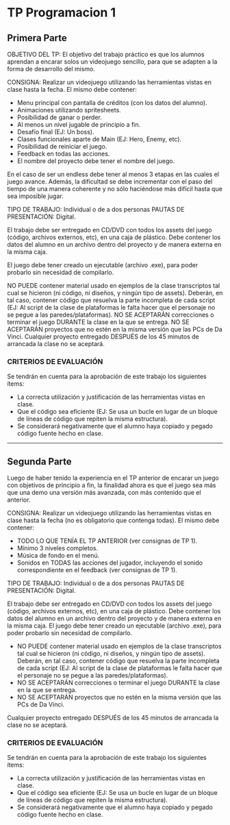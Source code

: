 # TP Programacion 1

## Primera Parte

OBJETIVO DEL TP:
El objetivo del trabajo práctico es que los alumnos aprendan a encarar solos un videojuego sencillo, para que se adapten a la forma de desarrollo del mismo.

CONSIGNA:
Realizar un videojuego utilizando las herramientas vistas en clase hasta la fecha. El mismo debe contener:
- Menu principal con pantalla de créditos (con los datos del alumno).
- Animaciones utilizando spritesheets.
- Posibilidad de ganar o perder.
- Al menos un nivel jugable de principio a fin.
- Desafío final (EJ: Un boss).
- Clases funcionales aparte de Main (EJ: Hero, Enemy, etc).
- Posibilidad de reiniciar el juego.
- Feedback en todas las acciones.
- El nombre del proyecto debe tener el nombre del juego. 

En el caso de ser un endless debe tener al menos 3 etapas en las 
cuales el juego avance. Además, la dificultad se debe incrementar con el paso del tiempo de una manera coherente y no sólo haciéndose más difícil hasta que sea imposible jugar.

TIPO DE TRABAJO:  Individual o de a dos personas
PAUTAS DE PRESENTACIÓN: Digital.

El trabajo debe ser entregado en CD/DVD con todos los assets del juego (código, archivos externos, etc), en una caja de plástico.
Debe contener los datos del alumno en un archivo dentro del proyecto y de manera externa en la misma caja.

El juego debe tener creado un ejecutable (archivo .exe), para poder probarlo sin necesidad de compilarlo.

NO PUEDE contener material usado en ejemplos de la clase transcriptos tal cual se hicieron (ni código, ni diseños, y ningún tipo de assets). Deberán, en tal caso, contener código que resuelva la parte incompleta de cada script (EJ: Al script de la clase de plataformas le falta hacer que el personaje no se pegue a las paredes/plataformas).
NO SE ACEPTARÁN correcciones o terminar el juego DURANTE la clase en la que se entrega.
NO SE ACEPTARÁN proyectos que no estén en la misma versión que las PCs de Da Vinci. 
Cualquier proyecto entregado DESPUÉS de los 45 minutos de arrancada la clase no se aceptará.

### CRITERIOS DE EVALUACIÓN
Se tendrán en cuenta para la aprobación de este trabajo los siguientes ítems:
- La correcta utilización y justificación de las herramientas vistas en clase.
- Que el código sea eficiente (EJ: Se usa un bucle en lugar de un bloque de líneas de código que repiten la misma estructura).
- Se considerará negativamente que el alumno haya copiado y pegado código fuente hecho en clase.

---

## Segunda Parte
Luego de haber tenido la experiencia en el TP anterior de encarar un juego con objetivos de principio a fin, la finalidad ahora es que el juego sea más que una demo una versión más avanzada, con más contenido que el anterior.

CONSIGNA:
Realizar un videojuego utilizando las herramientas vistas en clase hasta la fecha (no es obligatorio que contenga todas). 
El mismo debe contener:
- TODO LO QUE TENÍA EL TP ANTERIOR (ver consignas de TP 1).
- Mínimo 3 niveles completos.
- Música de fondo en el menú.
- Sonidos en TODAS las acciones del jugador, incluyendo el sonido correspondiente en el feedback (ver consignas de TP 1).
 
TIPO DE TRABAJO:  Individual o de a dos personas
PAUTAS DE PRESENTACIÓN: Digital.
 
El trabajo debe ser entregado en CD/DVD con todos los assets del juego (código, archivos externos, etc), en una caja de plástico.
Debe contener los datos del alumno en un archivo dentro del proyecto y de manera externa en la misma caja.
El juego debe tener creado un ejecutable (archivo .exe), para poder probarlo sin necesidad de compilarlo.

- NO PUEDE contener material usado en ejemplos de la clase transcriptos tal cual se hicieron (ni código, ni diseños, y ningún tipo de assets). Deberán, en tal caso, contener código que resuelva la parte incompleta de cada script (EJ: Al script de la clase de plataformas le falta hacer que el personaje no se pegue a las paredes/plataformas).
- NO SE ACEPTARÁN correcciones o terminar el juego DURANTE la clase en la que se entrega.
- NO SE ACEPTARÁN proyectos que no estén en la misma versión que las PCs de Da Vinci. 

Cualquier proyecto entregado DESPUÉS de los 45 minutos de arrancada la clase no se aceptará.

### CRITERIOS DE EVALUACIÓN
Se tendrán en cuenta para la aprobación de este trabajo los siguientes ítems:
- La correcta utilización y justificación de las herramientas vistas en clase.
- Que el código sea eficiente (EJ: Se usa un bucle en lugar de un bloque de líneas de código que repiten la misma estructura).
- Se considerará negativamente que el alumno haya copiado y pegado código fuente hecho en clase.
